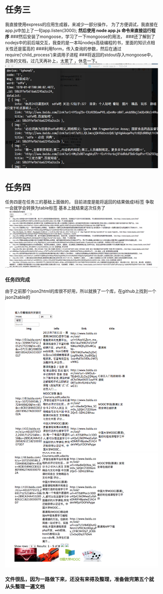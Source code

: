# 任务三  
我直接使用express的应用生成器，来减少一部分操作，
为了方便调试，我直接在app.js中加上了一句app.listen(3000);
**然后使用 node app.js 命令来直接运行程序**
###然后安装了mongoose，学习了一下mongoose的用法，
###还了解到了nodejs中的前后端交互，我查的是一本叫nodejs高级编程的书，里面的知识点相关性还是蛮高的
###利用form，传入查询的参数，然后在通过require('child_process')来调用子进程
###将返回的stdout存入mongoose中，
具体的文档，过几天再补上，太累了 ，休息一下。
 ![image](https://github.com/inertiabeer/baidu-frontend/blob/master/%E7%BB%93%E6%9E%9C%E5%AE%9E%E4%BE%8B.png)
 
# 任务四			
任务四是在任务三的基础上面做的，
目前进度是能将返回的结果做成li标签
争取一会就学会转换为table标签
基本上就结束这次任务了
 ![image](https://github.com/inertiabeer/baidu-frontend/blob/master/%E4%BB%BB%E5%8A%A1%E5%9B%9B90%E8%BF%9B%E5%BA%A6.png)
### 任务四完成
 由于之前那个json2html的库很不好用，所以就换了一个库，在github上找到一个json2table的
  ![image](https://github.com/inertiabeer/baidu-frontend/blob/master/%E4%BB%BB%E5%8A%A1%E5%9B%9B%E5%AE%8C%E6%88%901.png)
  ![image](https://github.com/inertiabeer/baidu-frontend/blob/master/%E4%BB%BB%E5%8A%A1%E5%9B%9B%E5%AE%8C%E6%88%90.png)
  
  
### 文件很乱，因为一路做下来，还没有来得及整理，准备做完第五个就从头整理一遍文档
